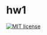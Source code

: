 # hw1

[![MIT license](https://img.shields.io/badge/license-MIT-blue.svg)](https://github.com/NelosG/fp-homework/blob/master/hw1/LICENSE)
